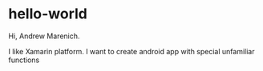# hello-world

Hi, Andrew Marenich.

I like Xamarin platform. I want to create android app with special unfamiliar functions
